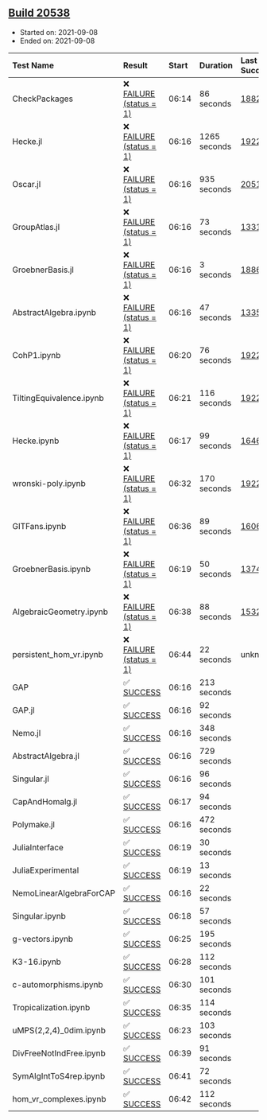 ## [Build 20538](https://oscarci.mathematik.uni-kl.de/job/oscar/20538/)

* Started on: 2021-09-08
* Ended on: 2021-09-08

| Test Name    | Result | Start | Duration | Last Success | First Failure |
|:-------------|:-------|:------|:---------|:-------------|:--------------|
| CheckPackages | ❌ [FAILURE (status = 1)](https://oscarci.mathematik.uni-kl.de/job/oscar/20538/artifact/logs/build-20538/CheckPackages.log) | 06:14 | 86 seconds | [18822](https://oscarci.mathematik.uni-kl.de/job/oscar/18822/) | [18823](https://oscarci.mathematik.uni-kl.de/job/oscar/18823/) |
| Hecke.jl | ❌ [FAILURE (status = 1)](https://oscarci.mathematik.uni-kl.de/job/oscar/20538/artifact/logs/build-20538/Hecke.jl.log) | 06:16 | 1265 seconds | [19222](https://oscarci.mathematik.uni-kl.de/job/oscar/19222/) | [20152](https://oscarci.mathematik.uni-kl.de/job/oscar/20152/) |
| Oscar.jl | ❌ [FAILURE (status = 1)](https://oscarci.mathematik.uni-kl.de/job/oscar/20538/artifact/logs/build-20538/Oscar.jl.log) | 06:16 | 935 seconds | [20519](https://oscarci.mathematik.uni-kl.de/job/oscar/20519/) | [20520](https://oscarci.mathematik.uni-kl.de/job/oscar/20520/) |
| GroupAtlas.jl | ❌ [FAILURE (status = 1)](https://oscarci.mathematik.uni-kl.de/job/oscar/20538/artifact/logs/build-20538/GroupAtlas.jl.log) | 06:16 | 73 seconds | [13311](https://oscarci.mathematik.uni-kl.de/job/oscar/13311/) | [13312](https://oscarci.mathematik.uni-kl.de/job/oscar/13312/) |
| GroebnerBasis.jl | ❌ [FAILURE (status = 1)](https://oscarci.mathematik.uni-kl.de/job/oscar/20538/artifact/logs/build-20538/GroebnerBasis.jl.log) | 06:16 | 3 seconds | [18864](https://oscarci.mathematik.uni-kl.de/job/oscar/18864/) | [18865](https://oscarci.mathematik.uni-kl.de/job/oscar/18865/) |
| AbstractAlgebra.ipynb | ❌ [FAILURE (status = 1)](https://oscarci.mathematik.uni-kl.de/job/oscar/20538/artifact/logs/build-20538/AbstractAlgebra.ipynb.log) | 06:16 | 47 seconds | [13355](https://oscarci.mathematik.uni-kl.de/job/oscar/13355/) | [13356](https://oscarci.mathematik.uni-kl.de/job/oscar/13356/) |
| CohP1.ipynb | ❌ [FAILURE (status = 1)](https://oscarci.mathematik.uni-kl.de/job/oscar/20538/artifact/logs/build-20538/CohP1.ipynb.log) | 06:20 | 76 seconds | [19222](https://oscarci.mathematik.uni-kl.de/job/oscar/19222/) | [20152](https://oscarci.mathematik.uni-kl.de/job/oscar/20152/) |
| TiltingEquivalence.ipynb | ❌ [FAILURE (status = 1)](https://oscarci.mathematik.uni-kl.de/job/oscar/20538/artifact/logs/build-20538/TiltingEquivalence.ipynb.log) | 06:21 | 116 seconds | [19222](https://oscarci.mathematik.uni-kl.de/job/oscar/19222/) | [20152](https://oscarci.mathematik.uni-kl.de/job/oscar/20152/) |
| Hecke.ipynb | ❌ [FAILURE (status = 1)](https://oscarci.mathematik.uni-kl.de/job/oscar/20538/artifact/logs/build-20538/Hecke.ipynb.log) | 06:17 | 99 seconds | [16463](https://oscarci.mathematik.uni-kl.de/job/oscar/16463/) | [16464](https://oscarci.mathematik.uni-kl.de/job/oscar/16464/) |
| wronski-poly.ipynb | ❌ [FAILURE (status = 1)](https://oscarci.mathematik.uni-kl.de/job/oscar/20538/artifact/logs/build-20538/wronski-poly.ipynb.log) | 06:32 | 170 seconds | [19222](https://oscarci.mathematik.uni-kl.de/job/oscar/19222/) | [20152](https://oscarci.mathematik.uni-kl.de/job/oscar/20152/) |
| GITFans.ipynb | ❌ [FAILURE (status = 1)](https://oscarci.mathematik.uni-kl.de/job/oscar/20538/artifact/logs/build-20538/GITFans.ipynb.log) | 06:36 | 89 seconds | [16068](https://oscarci.mathematik.uni-kl.de/job/oscar/16068/) | [16069](https://oscarci.mathematik.uni-kl.de/job/oscar/16069/) |
| GroebnerBasis.ipynb | ❌ [FAILURE (status = 1)](https://oscarci.mathematik.uni-kl.de/job/oscar/20538/artifact/logs/build-20538/GroebnerBasis.ipynb.log) | 06:19 | 50 seconds | [13748](https://oscarci.mathematik.uni-kl.de/job/oscar/13748/) | [13749](https://oscarci.mathematik.uni-kl.de/job/oscar/13749/) |
| AlgebraicGeometry.ipynb | ❌ [FAILURE (status = 1)](https://oscarci.mathematik.uni-kl.de/job/oscar/20538/artifact/logs/build-20538/AlgebraicGeometry.ipynb.log) | 06:38 | 88 seconds | [15322](https://oscarci.mathematik.uni-kl.de/job/oscar/15322/) | [15323](https://oscarci.mathematik.uni-kl.de/job/oscar/15323/) |
| persistent_hom_vr.ipynb | ❌ [FAILURE (status = 1)](https://oscarci.mathematik.uni-kl.de/job/oscar/20538/artifact/logs/build-20538/persistent_hom_vr.ipynb.log) | 06:44 | 22 seconds | unknown | unknown |
| GAP | ✅ [SUCCESS](https://oscarci.mathematik.uni-kl.de/job/oscar/20538/artifact/logs/build-20538/GAP.log) | 06:16 | 213 seconds |  |  |
| GAP.jl | ✅ [SUCCESS](https://oscarci.mathematik.uni-kl.de/job/oscar/20538/artifact/logs/build-20538/GAP.jl.log) | 06:16 | 92 seconds |  |  |
| Nemo.jl | ✅ [SUCCESS](https://oscarci.mathematik.uni-kl.de/job/oscar/20538/artifact/logs/build-20538/Nemo.jl.log) | 06:16 | 348 seconds |  |  |
| AbstractAlgebra.jl | ✅ [SUCCESS](https://oscarci.mathematik.uni-kl.de/job/oscar/20538/artifact/logs/build-20538/AbstractAlgebra.jl.log) | 06:16 | 729 seconds |  |  |
| Singular.jl | ✅ [SUCCESS](https://oscarci.mathematik.uni-kl.de/job/oscar/20538/artifact/logs/build-20538/Singular.jl.log) | 06:16 | 96 seconds |  |  |
| CapAndHomalg.jl | ✅ [SUCCESS](https://oscarci.mathematik.uni-kl.de/job/oscar/20538/artifact/logs/build-20538/CapAndHomalg.jl.log) | 06:17 | 94 seconds |  |  |
| Polymake.jl | ✅ [SUCCESS](https://oscarci.mathematik.uni-kl.de/job/oscar/20538/artifact/logs/build-20538/Polymake.jl.log) | 06:16 | 472 seconds |  |  |
| JuliaInterface | ✅ [SUCCESS](https://oscarci.mathematik.uni-kl.de/job/oscar/20538/artifact/logs/build-20538/JuliaInterface.log) | 06:19 | 30 seconds |  |  |
| JuliaExperimental | ✅ [SUCCESS](https://oscarci.mathematik.uni-kl.de/job/oscar/20538/artifact/logs/build-20538/JuliaExperimental.log) | 06:19 | 13 seconds |  |  |
| NemoLinearAlgebraForCAP | ✅ [SUCCESS](https://oscarci.mathematik.uni-kl.de/job/oscar/20538/artifact/logs/build-20538/NemoLinearAlgebraForCAP.log) | 06:16 | 22 seconds |  |  |
| Singular.ipynb | ✅ [SUCCESS](https://oscarci.mathematik.uni-kl.de/job/oscar/20538/artifact/logs/build-20538/Singular.ipynb.log) | 06:18 | 57 seconds |  |  |
| g-vectors.ipynb | ✅ [SUCCESS](https://oscarci.mathematik.uni-kl.de/job/oscar/20538/artifact/logs/build-20538/g-vectors.ipynb.log) | 06:25 | 195 seconds |  |  |
| K3-16.ipynb | ✅ [SUCCESS](https://oscarci.mathematik.uni-kl.de/job/oscar/20538/artifact/logs/build-20538/K3-16.ipynb.log) | 06:28 | 112 seconds |  |  |
| c-automorphisms.ipynb | ✅ [SUCCESS](https://oscarci.mathematik.uni-kl.de/job/oscar/20538/artifact/logs/build-20538/c-automorphisms.ipynb.log) | 06:30 | 101 seconds |  |  |
| Tropicalization.ipynb | ✅ [SUCCESS](https://oscarci.mathematik.uni-kl.de/job/oscar/20538/artifact/logs/build-20538/Tropicalization.ipynb.log) | 06:35 | 114 seconds |  |  |
| uMPS(2,2,4)_0dim.ipynb | ✅ [SUCCESS](https://oscarci.mathematik.uni-kl.de/job/oscar/20538/artifact/logs/build-20538/uMPS-2-2-4-_0dim.ipynb.log) | 06:23 | 103 seconds |  |  |
| DivFreeNotIndFree.ipynb | ✅ [SUCCESS](https://oscarci.mathematik.uni-kl.de/job/oscar/20538/artifact/logs/build-20538/DivFreeNotIndFree.ipynb.log) | 06:39 | 91 seconds |  |  |
| SymAlgIntToS4rep.ipynb | ✅ [SUCCESS](https://oscarci.mathematik.uni-kl.de/job/oscar/20538/artifact/logs/build-20538/SymAlgIntToS4rep.ipynb.log) | 06:41 | 72 seconds |  |  |
| hom_vr_complexes.ipynb | ✅ [SUCCESS](https://oscarci.mathematik.uni-kl.de/job/oscar/20538/artifact/logs/build-20538/hom_vr_complexes.ipynb.log) | 06:42 | 112 seconds |  |  |
